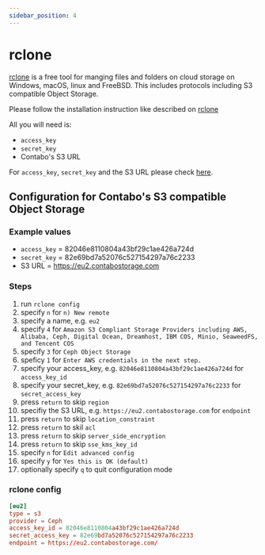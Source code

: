 ```yaml
---
sidebar_position: 4
---
```


# rclone

[rclone](https://rclone.org/) is a free tool for manging files and folders on cloud storage on Windows, macOS, linux and FreeBSD. This includes protocols including S3 compatible Object Storage.

Please follow the installation instruction like described on [rclone](https://rclone.org/downloads/)

All you will need is:

* `access_key`
* `secret_key`
* Contabo's S3 URL

For `access_key`, `secret_key` and the S3 URL please check [here](/docs/Object-Storage/s3-connection-settings).

## Configuration for Contabo's S3 compatible Object Storage

### Example values

* `access_key` = 82046e8110804a43bf29c1ae426a724d
* `secret_key` = 82e69bd7a52076c527154297a76c2233
* S3 URL = https://eu2.contabostorage.com

### Steps

1. run `rclone config`
2. specify `n` for `n) New remote`
3. specify a name, e.g. `eu2`
4. specify `4` for `Amazon S3 Compliant Storage Providers including AWS, Alibaba, Ceph, Digital Ocean, Dreamhost, IBM COS, Minio, SeaweedFS, and Tencent COS`
5. specify `3` for `Ceph Object Storage`
6. speficy `1` for `Enter AWS credentials in the next step.`
7. specify your access_key, e.g. `82046e8110804a43bf29c1ae426a724d` for `access_key_id`
8. specify your secret_key, e.g. `82e69bd7a52076c527154297a76c2233` for `secret_access_key`
9. press `return` to skip `region`
10. specifiy the S3 URL, e.g. `https://eu2.contabostorage.com` for `endpoint`
11. press `return` to skip `location_constraint`
12. press `return` to skil `acl`
13. press `return` to skip `server_side_encryption`
14. press `return` to skip `sse_kms_key_id`
15. specify `n` for `Edit advanced config`
16. specify `y` for `Yes this is OK (default)`
17. optionally specify `q` to quit configuration mode

### rclone config

```conf
[eu2]
type = s3
provider = Ceph
access_key_id = 82046e8110804a43bf29c1ae426a724d
secret_access_key = 82e69bd7a52076c527154297a76c2233
endpoint = https://eu2.contabostorage.com/
```
